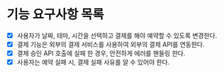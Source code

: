 # 기능 요구사항 목록
- [x] 사용자가 날짜, 테마, 시간을 선택하고 결제를 해야 예약할 수 있도록 변경한다.
- [x] 결제 기능은 외부의 결제 서비스를 사용하여 외부의 결제 API를 연동한다.
- [x] 결제 승인 API 호출에 실패 한 경우, 안전하게 에러를 핸들링 한다.
- [x] 사용자는 예약 실패 시, 결제 실패 사유를 알 수 있어야 한다.
